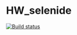 # HW_selenide
[![Build status](https://ci.appveyor.com/api/projects/status/iyp0wgxo2317672c?svg=true)](https://ci.appveyor.com/project/007Nick91/hw-selenide)
